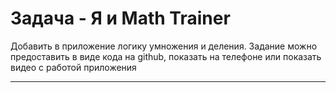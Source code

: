 # Задача - Я и Math Trainer 

Добавить в приложение логику умножения и деления. Задание можно предоставить в виде кода на github, показать на телефоне или показать видео с работой приложения

---
